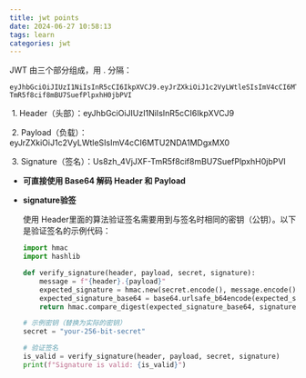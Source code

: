 ```yaml
---
title: jwt points
date: 2024-06-27 10:58:13
tags: learn
categories: jwt
---
```


JWT 由三个部分组成，用 . 分隔：

```
eyJhbGciOiJIUzI1NiIsInR5cCI6IkpXVCJ9.eyJrZXkiOiJ1c2VyLWtleSIsImV4cCI6MTU2NDA1MDgxMX0.Us8zh_4VjJXF-TmR5f8cif8mBU7SuefPlpxhH0jbPVI
```



​	1.	Header（头部）：eyJhbGciOiJIUzI1NiIsInR5cCI6IkpXVCJ9

​	2.	Payload（负载）：eyJrZXkiOiJ1c2VyLWtleSIsImV4cCI6MTU2NDA1MDgxMX0

​	3.	Signature（签名）：Us8zh_4VjJXF-TmR5f8cif8mBU7SuefPlpxhH0jbPVI



- **可直接使用 Base64 解码 Header 和 Payload**

- **signature验签**

  使用 Header里面的算法验证签名需要用到与签名时相同的密钥（公钥）。以下是验证签名的示例代码：

  ```python
  import hmac
  import hashlib
  
  def verify_signature(header, payload, secret, signature):
      message = f"{header}.{payload}"
      expected_signature = hmac.new(secret.encode(), message.encode(), hashlib.sha256).digest()
      expected_signature_base64 = base64.urlsafe_b64encode(expected_signature).rstrip(b'=').decode('utf-8')
      return hmac.compare_digest(expected_signature_base64, signature)
  
  # 示例密钥（替换为实际的密钥）
  secret = "your-256-bit-secret"
  
  # 验证签名
  is_valid = verify_signature(header, payload, secret, signature)
  print(f"Signature is valid: {is_valid}")
  ```

  